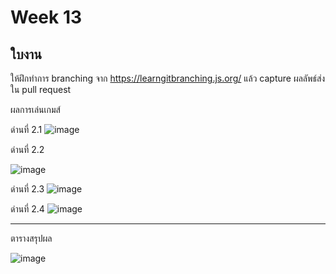 # Week 13 #

## ใบงาน

ให้ฝึกทำการ branching  จาก  https://learngitbranching.js.org/ แล้ว capture ผลลัพธ์ส่งใน pull request

ผลการเล่นเกมส์

ด่านที่ 2.1 
![image](https://user-images.githubusercontent.com/92081694/144767847-fdb2951a-03c2-4fac-bed5-715f690d3c47.png)

ด่านที่ 2.2

![image](https://user-images.githubusercontent.com/92081694/144767910-b5fd39a4-4374-4b52-924e-bba012ea825a.png)

ด่านที่ 2.3
![image](https://user-images.githubusercontent.com/92081694/144768002-54d7cdc6-fd84-4daa-a75c-4c8c203bca4c.png)


ด่านที่ 2.4
![image](https://user-images.githubusercontent.com/92081694/144768111-462a8139-9fe1-4d14-b11d-5102bac812ef.png)


---
ตารางสรุปผล


![image](https://user-images.githubusercontent.com/92081694/144768119-3100b741-9d83-4232-bed8-247da8740efc.png)


